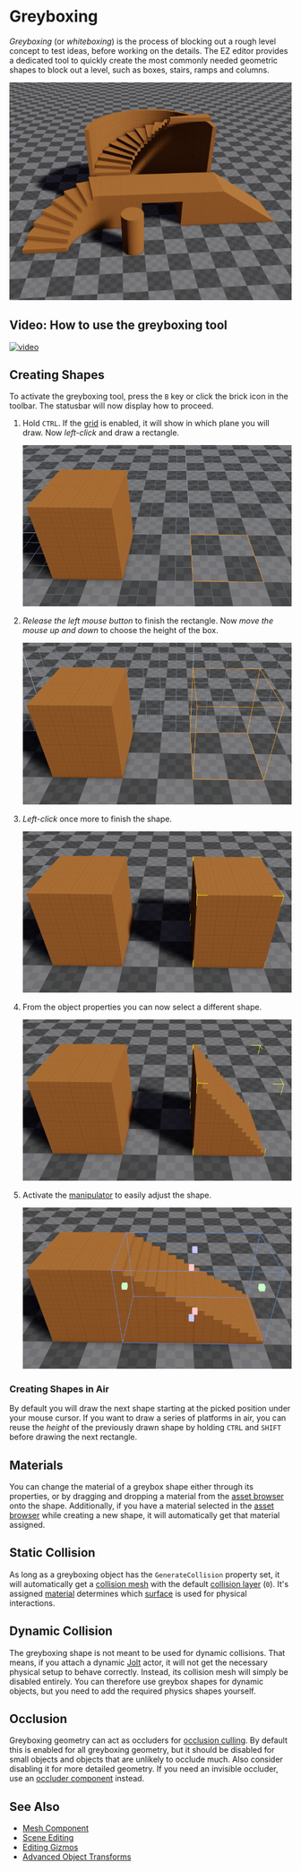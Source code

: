 # Greyboxing

*Greyboxing* (or *whiteboxing*) is the process of blocking out a rough level concept to test ideas, before working on the details. The EZ editor provides a dedicated tool to quickly create the most commonly needed geometric shapes to block out a level, such as boxes, stairs, ramps and columns.

![Greyboxing](media/greyboxing.jpg)

## Video: How to use the greyboxing tool

[![video](https://img.youtube.com/vi/lkh70cpaDPE/0.jpg)](https://www.youtube.com/watch?v=lkh70cpaDPE)

## Creating Shapes

To activate the greyboxing tool, press the `B` key or click the brick icon in the toolbar. The statusbar will now display how to proceed.

1. Hold `CTRL`. If the [grid](gizmos.md#grid) is enabled, it will show in which plane you will draw. Now *left-click* and draw a rectangle.

    ![Greyboxing](media/greyboxing-1.jpg)

1. *Release the left mouse button* to finish the rectangle. Now *move the mouse up and down* to choose the height of the box.

    ![Greyboxing](media/greyboxing-2.jpg)

1. *Left-click* once more to finish the shape.

    ![Greyboxing](media/greyboxing-3.jpg)

1. From the object properties you can now select a different shape.

    ![Greyboxing](media/greyboxing-4.jpg)

1. Activate the [manipulator](gizmos.md#manipulators) to easily adjust the shape.

    ![Greyboxing](media/greyboxing-5.jpg)

### Creating Shapes in Air

By default you will draw the next shape starting at the picked position under your mouse cursor. If you want to draw a series of platforms in air, you can reuse the *height* of the previously drawn shape by holding `CTRL` and `SHIFT` before drawing the next rectangle.

## Materials

You can change the material of a greybox shape either through its properties, or by dragging and dropping a material from the [asset browser](../assets/asset-browser.md) onto the shape. Additionally, if you have a material selected in the [asset browser](../assets/asset-browser.md) while creating a new shape, it will automatically get that material assigned.

## Static Collision

As long as a greyboxing object has the `GenerateCollision` property set, it will automatically get a [collision mesh](../physics/jolt/collision-shapes/jolt-collision-meshes.md) with the default [collision layer](../physics/jolt/collision-shapes/jolt-collision-layers.md) (`0`). It's assigned [material](../materials/materials-overview.md) determines which [surface](../materials/surfaces.md) is used for physical interactions.

## Dynamic Collision

The greyboxing shape is not meant to be used for dynamic collisions. That means, if you attach a dynamic [Jolt](../physics/jolt/jolt-overview.md) actor, it will not get the necessary physical setup to behave correctly. Instead, its collision mesh will simply be disabled entirely. You can therefore use greybox shapes for dynamic objects, but you need to add the required physics shapes yourself.

## Occlusion

Greyboxing geometry can act as occluders for [occlusion culling](../performance/occlusion-culling.md). By default this is enabled for all greyboxing geometry, but it should be disabled for small objects and objects that are unlikely to occlude much. Also consider disabling it for more detailed geometry. If you need an invisible occluder, use an [occluder component](../graphics/occluder-component.md) instead.

## See Also

* [Mesh Component](../graphics/meshes/mesh-component.md)
* [Scene Editing](scene-editing.md)
* [Editing Gizmos](gizmos.md)
* [Advanced Object Transforms](advanced-object-transform.md)
